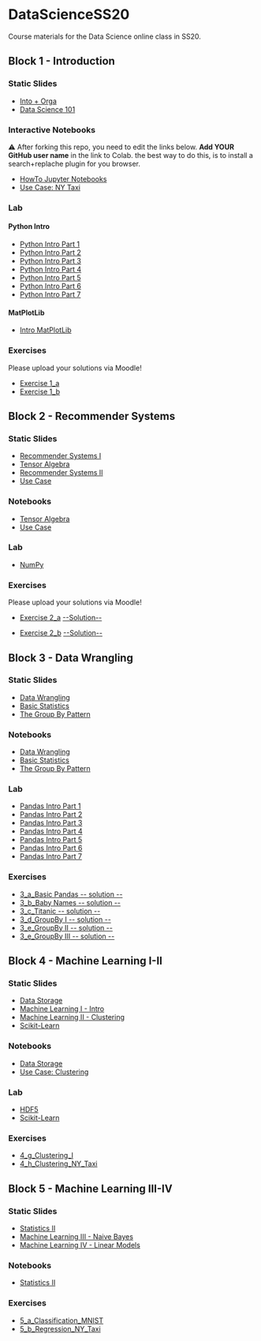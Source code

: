 # DataScienceSS20
Course materials for the Data Science online class in SS20.

## Block 1 - Introduction
### Static Slides
* [Into + Orga](Slides/01_a_Intro_and_Orga.pdf)
* [Data Science 101](Slides/01_b_Data_Science_101.pdf)

### Interactive Notebooks
:warning: After forking this repo, you need to edit the links below. **Add YOUR GitHub user name** in the link to Colab. the  best way to do this, is to install a search+replache plugin for you browser.

* [HowTo Jupyter Notebooks](https://colab.research.google.com/github/FabioCoder/DataScienceSS20/blob/master/Notebooks/01_a_Jupyter-Intro.ipynb)
* [Use Case: NY Taxi](https://colab.research.google.com/github/FabioCoder/DataScienceSS20/blob/master/Notebooks/01_b_UseCase_NY_Taxi.ipynb)

### Lab
#### Python Intro
* [Python Intro Part 1](https://colab.research.google.com/github/FabioCoder/DataScienceSS20/blob/master/Notebooks/01_c_Python-Intro/01_variables.ipynb)
* [Python Intro Part 2](https://colab.research.google.com/github/FabioCoder/DataScienceSS20/blob/master/Notebooks/01_c_Python-Intro/02_strings.ipynb)
* [Python Intro Part 3](https://colab.research.google.com/github/FabioCoder/DataScienceSS20/blob/master/Notebooks/01_c_Python-Intro/03_data_structures.ipynb)
* [Python Intro Part 4](https://colab.research.google.com/github/FabioCoder/DataScienceSS20/blob/master/Notebooks/01_c_Python-Intro/04_control_flow.ipynb)
* [Python Intro Part 5](https://colab.research.google.com/github/FabioCoder/DataScienceSS20/blob/master/Notebooks/01_c_Python-Intro/05_functions.ipynb)
* [Python Intro Part 6](https://colab.research.google.com/github/FabioCoder/DataScienceSS20/blob/master/Notebooks/01_c_Python-Intro/06_classes.ipynb)
* [Python Intro Part 7](https://colab.research.google.com/github/FabioCoder/DataScienceSS20/blob/master/Notebooks/01_c_Python-Intro/07_modules.ipynb)
#### MatPlotLib
* [Intro MatPlotLib](https://colab.research.google.com/github/FabioCoder/DataScienceSS20/blob/master/Notebooks/01_d_MatplotLib-Intro/Matplotlib-Intro.ipynb)

### Exercises
Please upload your solutions via Moodle!
* [Exercise 1_a](https://colab.research.google.com/github/FabioCoder/DataScienceSS20/blob/master/Exercises/1_a_Python.ipynb)
* [Exercise 1_b](https://colab.research.google.com/github/FabioCoder/DataScienceSS20/blob/master/Exercises/1_b_MatplotLib.ipynb)

## Block 2 - Recommender Systems

### Static Slides
* [Recommender Systems I](Slides/02_a_Recommender_Systems_I.pdf)
* [Tensor Algebra](Slides/02_b_Tensor_Algebra.pdf )
* [Recommender Systems II](Slides/02_c_Recommender_Systems_II.pdf)
* [Use Case](Slides/02_d_Use_Case_Recommender_System.pdf)

### Notebooks
* [Tensor Algebra](https://colab.research.google.com/github/FabioCoder/DataScienceSS20/blob/master/Notebooks/02_b_Tensor_Algebra.ipynb)
* [Use Case](https://colab.research.google.com/github/FabioCoder/DataScienceSS20/blob/master/Notebooks/02_c_UseCase_RecommendationSystems.ipynb)

### Lab
* [NumPy](https://colab.research.google.com/github/FabioCoder/DataScienceSS20/blob/master/Notebooks/02_d_Numpy.ipynb)


### Exercises
Please upload your solutions via Moodle!
* [Exercise 2_a](https://colab.research.google.com/github/FabioCoder/DataScienceSS20/blob/master/Exercises/2_a_Numpy.ipynb) [--Solution--](https://colab.research.google.com/github/FabioCoder/DataScienceSS20/blob/master/Exercises/2_a_Solution.ipynb)

* [Exercise 2_b](https://colab.research.google.com/github/FabioCoder/DataScienceSS20/blob/master/Exercises/2_b_Recommender_SVD.ipynb) [--Solution--](https://colab.research.google.com/github/FabioCoder/DataScienceSS20/blob/master/Exercises/2_b-Solution.ipynb)


## Block 3 - Data Wrangling

### Static Slides
* [Data Wrangling](Slides/03_a_Data_Wrangling.pdf)
* [Basic Statistics](Slides/03_b_Basic_Statistics.pdf)
* [The Group By Pattern](Slides/03_c_Group_By.pdf)


### Notebooks
* [Data Wrangling](https://colab.research.google.com/github/FabioCoder/DataScienceSS20/blob/master/Notebooks/3_a_Data_Wrangling.ipynb)
* [Basic Statistics](https://colab.research.google.com/github/FabioCoder/DataScienceSS20/blob/master/Notebooks/3_b_Basic_Statistics.ipynb)
* [The Group By Pattern](https://colab.research.google.com/github/FabioCoder/DataScienceSS20/blob/master/Notebooks/3_c_GroupBy.ipynb)

### Lab
* [Pandas Intro Part 1](https://colab.research.google.com/github/FabioCoder/DataScienceSS20/blob/master/Notebooks/03_c_Pandas-Intro/pandas_01.ipynb)
* [Pandas Intro Part 2](https://colab.research.google.com/github/FabioCoder/DataScienceSS20/blob/master/Notebooks/03_c_Pandas-Intro/pandas_02.ipynb)
* [Pandas Intro Part 3](https://colab.research.google.com/github/FabioCoder/DataScienceSS20/blob/master/Notebooks/03_c_Pandas-Intro/pandas_03.ipynb)
* [Pandas Intro Part 4](https://colab.research.google.com/github/FabioCoder/DataScienceSS20/blob/master/Notebooks/03_c_Pandas-Intro/pandas_04.ipynb)
* [Pandas Intro Part 5](https://colab.research.google.com/github/FabioCoder/DataScienceSS20/blob/master/Notebooks/03_c_Pandas-Intro/pandas_05.ipynb)
* [Pandas Intro Part 6](https://colab.research.google.com/github/FabioCoder/DataScienceSS20/blob/master/Notebooks/03_c_Pandas-Intro/pandas_06.ipynb)
* [Pandas Intro Part 7](https://colab.research.google.com/github/FabioCoder/DataScienceSS20/blob/master/Notebooks/03_c_Pandas-Intro/pandas_07.ipynb)

### Exercises
* [3_a_Basic Pandas](https://colab.research.google.com/github/FabioCoder/DataScienceSS20/blob/master/Exercises/3_a_Basic_Pandas.ipynb)[ -- solution --](https://colab.research.google.com/github/FabioCoder/DataScienceSS20/blob/master/Exercises/3_a_solution.ipynb)
* [3_b_Baby Names](https://colab.research.google.com/github/FabioCoder/DataScienceSS20/blob/master/Exercises/3_b_Baby_Names.ipynb)[ -- solution --](https://colab.research.google.com/github/FabioCoder/DataScienceSS20/blob/master/Exercises/3_b_solution.ipynb)
* [3_c_Titanic](https://colab.research.google.com/github/FabioCoder/DataScienceSS20/blob/master/Exercises/3_c_Titanic.ipynb )[ -- solution --](https://colab.research.google.com/github/FabioCoder/DataScienceSS20/blob/master/Exercises/3_c_solution.ipynb)
* [3_d_GroupBy I](https://colab.research.google.com/github/FabioCoder/DataScienceSS20/blob/master/Exercises/3_d_GroupBy_I.ipynb)[ -- solution -- ](https://colab.research.google.com/github/FabioCoder/DataScienceSS20/blob/master/Exercises/3_d_solution.ipynb)
* [3_e_GroupBy II](https://colab.research.google.com/github/FabioCoder/DataScienceSS20/blob/master/Exercises/3_e_GroupBy_II.ipynb)[ -- solution --](https://colab.research.google.com/github/FabioCoder/DataScienceSS20/blob/master/Exercises/3_e_solution.ipynb)
* [3_e_GroupBy III](https://colab.research.google.com/github/FabioCoder/DataScienceSS20/blob/master/Exercises/3_f_GroupBy_II.ipynb)[ -- solution --](https://colab.research.google.com/github/FabioCoder/DataScienceSS20/blob/master/Exercises/3_f_solution.ipynb)

## Block 4 - Machine Learning I-II

### Static Slides
* [Data Storage](Slides/04_a_Data_Storage.pdf)
* [Machine Learning I - Intro](Slides/04-b_Machine_Learning_I.pdf)
* [Machine Learning II - Clustering](Slides/04_c_Machine_Learning_II.pdf)
* [Scikit-Learn](Slides/04_f_Lab_Scikit-Learn.pdf)


### Notebooks
* [Data Storage](https://colab.research.google.com/github/FabioCoder/DataScienceSS20/blob/master/Notebooks/04_a_Data_Storage.ipynb)
* [Use Case: Clustering](https://colab.research.google.com/github/FabioCoder/DataScienceSS20/blob/master/Notebooks/04_d_UseCase_NY_Taxy_II.ipynb)

### Lab
* [HDF5](https://colab.research.google.com/github/FabioCoder/DataScienceSS20/blob/master/Notebooks/04_e_Lab_HDF5.ipynb)
* [Scikit-Learn](https://colab.research.google.com/github/FabioCoder/DataScienceSS20/blob/master/Notebooks/04_f_Lab_Scikit_Learn.ipynb)


### Exercises
* [4_g_Clustering_I](https://colab.research.google.com/github/FabioCoder/DataScienceSS20/blob/master/Exercises/4_g_Clustering_I.ipynb)
* [4_h_Clustering_NY_Taxi](https://colab.research.google.com/github/FabioCoder/DataScienceSS20/blob/master/Exercises/4_h_Clustering_II_NY_Taxy_II.ipynb)


## Block 5 - Machine Learning III-IV

### Static Slides
* [Statistics II](Slides/05_a_Statistics_II.pdf)
* [Machine Learning III - Naive Bayes](Slides/05_b_Machine_Learning_III_bayes.pdf)
* [Machine Learning IV - Linear Models](Slides/05_c_Machine_Learning_IV_linear.pdf)


### Notebooks
* [Statistics II](https://colab.research.google.com/github/FabioCoder/DataScienceSS20/blob/master/Notebooks/05_a_Statistics_Part_II.ipynb)

### Exercises
* [5_a_Classification_MNIST](https://colab.research.google.com/github/FabioCoder/DataScienceSS20/blob/master/Exercises/5_a_Classification.ipynb)
* [5_b_Regression_NY_Taxi](https://colab.research.google.com/github/FabioCoder/DataScienceSS20/blob/master/Exercises/5_b_Regression_NY_Taxy.ipynb)
